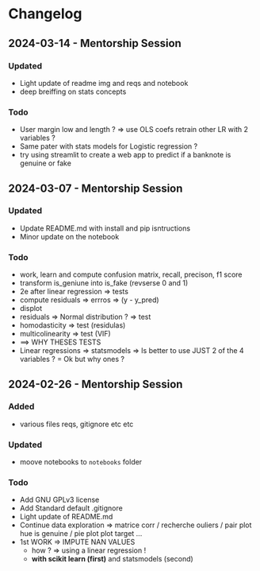 # Changelog


## 2024-03-14 - Mentorship Session


### Updated
- Light update of readme img and reqs and notebook
- deep breiffing on stats concepts

### Todo
- User margin low and length ? => use OLS coefs retrain other LR with 2 variables ? 
- Same pater with stats models for Logistic regression ?
- try using streamlit to create a web app to predict if a banknote is genuine or fake



## 2024-03-07 - Mentorship Session

### Updated
- Update README.md with install and pip isntructions
- Minor update on the notebook

### Todo
- work, learn and compute confusion matrix, recall, precison, f1 score
- transform is_geniune into is_fake (revserse 0 and 1)
- 2e after linear regression => tests 
 - compute residuals => errros => (y - y_pred)
 - displot 
 - residuals => Normal distribution ? => test 
 - homodasticity => test (residulas) 
 - multicolinearity => test (VIF) 
 - ==> WHY THESES TESTS
 - Linear regressions => statsmodels => Is better to use JUST 2 of the 4 variables ?   = Ok but why ones ?


## 2024-02-26 - Mentorship Session

### Added
- various files reqs, gitignore etc etc

### Updated
- moove notebooks to ```notebooks``` folder

### Todo
- Add GNU GPLv3 license
- Add Standard default .gitignore 
- Light update of README.md
- Continue data exploration => matrice corr / recherche ouliers /  pair plot hue is genuine / pie plot plot target ...
- 1st WORK => IMPUTE NAN VALUES
    - how ? => using a linear regression ! 
    - **with scikit learn (first)** and statsmodels (second) 
    

